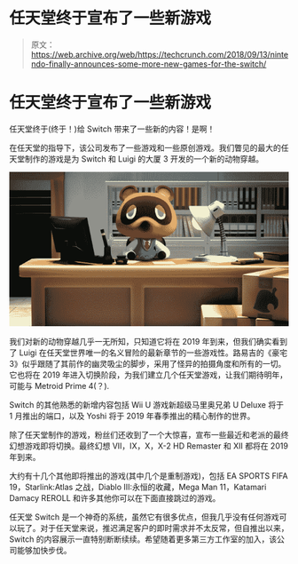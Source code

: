 # 任天堂终于宣布了一些新游戏

> 原文：<https://web.archive.org/web/https://techcrunch.com/2018/09/13/nintendo-finally-announces-some-more-new-games-for-the-switch/>

# 任天堂终于宣布了一些新游戏

任天堂终于(终于！)给 Switch 带来了一些新的内容！是啊！

在任天堂的指导下，该公司发布了一些游戏和一些原创游戏。我们瞥见的最大的任天堂制作的游戏是为 Switch 和 Luigi 的大厦 3 开发的一个新的动物穿越。

![](img/ed714cabb4115aaf2ba7abcc30479581.png)

我们对新的动物穿越几乎一无所知，只知道它将在 2019 年到来，但我们确实看到了 Luigi 在任天堂世界唯一的名义冒险的最新章节的一些游戏性。路易吉的《豪宅 3》似乎跟随了其前作的幽灵吸尘的脚步，采用了怪异的拍摄角度和所有的一切。它也将在 2019 年进入切换阶段，为我们建立几个任天堂游戏，让我们期待明年，可能与 Metroid Prime 4(？).

Switch 的其他熟悉的新增内容包括 Wii U 游戏新超级马里奥兄弟 U Deluxe 将于 1 月推出的端口，以及 Yoshi 将于 2019 年春季推出的精心制作的世界。

除了任天堂制作的游戏，粉丝们还收到了一个大惊喜，宣布一些最近和老派的最终幻想游戏即将切换。最终幻想 VII，IX，X，X-2 HD Remaster 和 XII 都将在 2019 年到来。

大约有十几个其他即将推出的游戏(其中几个是重制游戏)，包括 EA SPORTS FIFA 19，Starlink:Atlas 之战，Diablo III:永恒的收藏，Mega Man 11，Katamari Damacy REROLL 和许多其他你可以在下面直接跳过的游戏。

任天堂 Switch 是一个神奇的系统，虽然它有很多优点，但我几乎没有任何游戏可以玩了。对于任天堂来说，推迟满足客户的即时需求并不太反常，但自推出以来，Switch 的内容展示一直特别断断续续。希望随着更多第三方工作室的加入，该公司能够加快步伐。
